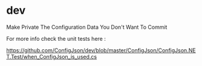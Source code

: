 dev
===

Make Private The Configuration Data You Don't Want To Commit


For more info check the unit tests here :

https://github.com/ConfigJson/dev/blob/master/ConfigJson/ConfigJson.NET.Test/when_ConfigJson_is_used.cs
